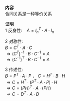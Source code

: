 **内容**  
合同关系是一种等价关系  
  
**证明**  
1 反身性: $\enspace$   $A=I_n^T\cdot A\cdot I_n$  
  
2 对称性:  
 $B=C^T\cdot A\cdot C$  
 $\Rightarrow (C^T)^{-1}\cdot B\cdot C^{-1}=A$  
 $\Rightarrow (C^{-1})^T\cdot B\cdot C^{-1}=A$  
  
3 传递性:  
 $B=P^T\cdot A\cdot P$ ， $C=H^T\cdot B\cdot H$  
 $\Rightarrow C=H^T\cdot(P^T\cdot A\cdot P)\cdot H$  
 $\Rightarrow C=(PH)^T\cdot A\cdot(PH)$  
 $\Rightarrow C=D^T\cdot A\cdot D$  
  
